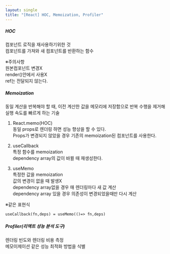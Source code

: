 ```yaml
---
layout: single
title: "[React] HOC, Memoization, Profiler"
---
```

##### HOC   
컴포넌트 로직을 재사용하기위한 것    
컴포넌트를 가져와 새 컴포넌트를 반환하는 함수   
   
※주의사항   
원본컴포넌트 변경X   
render()안에서 사용X   
ref는 전달되지 않는다.   
   
##### Memoization   
동일 계산을 반복해야 할 때, 이전 계산한 값을 메모리에 저장함으로 반복 수행을 제거해 실행 속도를 빠르게 하는 기술   
   
1. React.memo(HOC)   
동일 props로 렌더링 하면 성능 향상을 할 수 있다.   
Props가 변경되지 않았을 경우 기존의 memoization된 컴포넌트를 사용한다.   
   
2. useCallback   
특정 함수를 memoization   
dependency array의 값이 바뀔 때 재생성한다.   
   
3. useMemo   
특정한 값을 memoization    
값의 변경이 없을 때 발생X   
dependency array없을 경우 매 렌더링마다 새 값 계산   
dependency array 있을 경우 의존성이 변경되었을때만 다시 계산   
   
※같은 표현식   
```
useCallback(fn,deps) = useMemo(()=> fn,deps)   
```
   
##### Profiler(리액트 성능 분석 도구)    
렌더링 빈도와 렌더링 비용 측정   
메모이제이션 같은 성능 최적화 방법을 식별   